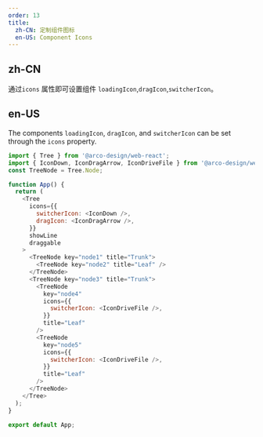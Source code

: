 ```yaml
---
order: 13
title: 
  zh-CN: 定制组件图标
  en-US: Component Icons
---
```


## zh-CN

通过`icons` 属性即可设置组件 `loadingIcon`,`dragIcon`,`switcherIcon`。

## en-US

The components `loadingIcon`, `dragIcon`, and `switcherIcon` can be set through the `icons` property.

```js
import { Tree } from '@arco-design/web-react';
import { IconDown, IconDragArrow, IconDriveFile } from '@arco-design/web-react/icon';
const TreeNode = Tree.Node;

function App() {
  return (
    <Tree
      icons={{
        switcherIcon: <IconDown />,
        dragIcon: <IconDragArrow />,
      }}
      showLine
      draggable
    >
      <TreeNode key="node1" title="Trunk">
        <TreeNode key="node2" title="Leaf" />
      </TreeNode>
      <TreeNode key="node3" title="Trunk">
        <TreeNode
          key="node4"
          icons={{
            switcherIcon: <IconDriveFile />,
          }}
          title="Leaf"
        />
        <TreeNode
          key="node5"
          icons={{
            switcherIcon: <IconDriveFile />,
          }}
          title="Leaf"
        />
      </TreeNode>
    </Tree>
  );
}

export default App;
```
